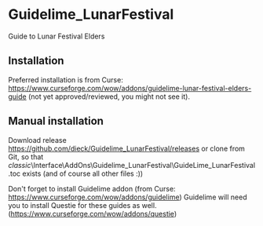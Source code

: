 # Guidelime_LunarFestival

Guide to Lunar Festival Elders

## Installation

Preferred installation is from Curse: https://www.curseforge.com/wow/addons/guidelime-lunar-festival-elders-guide (not yet approved/reviewed, you might not see it).

## Manual installation

Download release https://github.com/dieck/Guidelime_LunarFestival/releases
or clone from Git, 
so that _classic_\Interface\AddOns\Guidelime_LunarFestival\GuideLime_LunarFestival.toc exists (and of course all other files :))

Don't forget to install Guidelime addon (from Curse: https://www.curseforge.com/wow/addons/guidelime)
Guidelime will need you to install Questie for these guides as well. (https://www.curseforge.com/wow/addons/questie)
